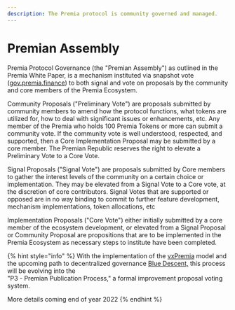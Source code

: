 ```yaml
---
description: The Premia protocol is community governed and managed.
---
```


# Premian Assembly

Premia Protocol Governance (the "Premian Assembly") as outlined in the Premia White Paper, is a mechanism instituted via snapshot vote ([gov.premia.finance](https://gov.premia.finance)) to both signal and vote on proposals by the community and core members of the Premia Ecosystem.

Community Proposals ("Preliminary Vote") are proposals submitted by community members to amend how the protocol functions, what tokens are utilized for,  how to deal with significant issues or enhancements, etc.  Any member of the Premia who holds 100 Premia Tokens or more can submit a community vote. If the community vote is well understood, respected, and supported, then a Core Implementation Proposal may be submitted by a core member.  The Premian Republic reserves the right to elevate a Preliminary Vote to a Core Vote.

Signal Proposals ("Signal Vote") are proposals submitted by Core members to gather the interest levels of the community on a certain choice or implementation.  They may be elevated from a Signal Vote to a Core vote, at the discretion of core contributors.  Signal Votes that are supported or opposed are in no way binding to commit to further feature development, mechanism implementations, token allocations, etc

Implementation Proposals ("Core Vote") either initially submitted by a core member of the ecosystem development, or elevated from a Signal Proposal or Community Proposal are propositions that are to be implemented in the Premia Ecosystem as necessary steps to institute have been completed.

{% hint style="info" %}
With the implementation of the [vxPremia](../../metaeconomy/vxpremia-core/) model and the upcoming path to decentralized governance [Blue Descent,](blue-descent.md) this process will be evolving into the \
"P3 - Premian Publication Process," a formal improvement proposal voting system.

More details coming end of year 2022
{% endhint %}
